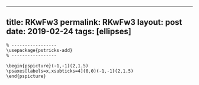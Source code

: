---
 title: RKwFw3
 permalink: RKwFw3
 layout: post
 date: 2019-02-24
 tags: [ellipses]
 ---

```latex% Dans le préambule
% -----------------
\usepackage{pstricks-add}
% -----------------

\begin{pspicture}(-1,-1)(2,1.5)
\psaxes[labels=x,xsubticks=4](0,0)(-1,-1)(2,1.5)
\end{pspicture}
```